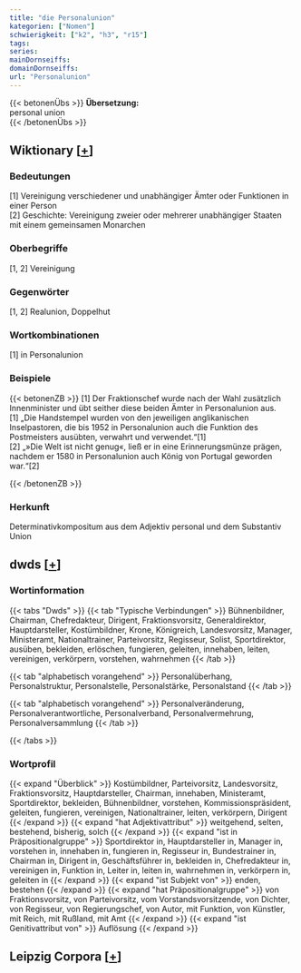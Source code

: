 ```yaml
---
title: "die Personalunion"
kategorien: ["Nomen"]
schwierigkeit: ["k2", "h3", "r15"]
tags:
series:
mainDornseiffs:
domainDornseiffs:
url: "Personalunion"
---
```


{{< betonenÜbs >}}
**Übersetzung:**  
personal union  
{{< /betonenÜbs >}}

## Wiktionary [[+](https://de.wiktionary.org/wiki/Personalunion)]

### Bedeutungen
[1] Vereinigung verschiedener und unabhängiger Ämter oder Funktionen in einer Person  
[2] Geschichte: Vereinigung zweier oder mehrerer unabhängiger Staaten mit einem gemeinsamen Monarchen  

### Oberbegriffe
[1, 2] Vereinigung  

### Gegenwörter
[1, 2] Realunion, Doppelhut  

### Wortkombinationen
[1] in Personalunion  

### Beispiele
{{< betonenZB >}}
[1] Der Fraktionschef wurde nach der Wahl zusätzlich Innenminister und übt seither diese beiden Ämter in Personalunion aus.  
[1] „Die Handstempel wurden von den jeweiligen anglikanischen Inselpastoren, die bis 1952 in Personalunion auch die Funktion des Postmeisters ausübten, verwahrt und verwendet.“[1]  
[2] „»Die Welt ist nicht genug«, ließ er in eine Erinnerungsmünze prägen, nachdem er 1580 in Personalunion auch König von Portugal geworden war.“[2]  

{{< /betonenZB >}}
### Herkunft
Determinativkompositum aus dem Adjektiv personal und dem Substantiv Union  



## dwds [[+](https://www.dwds.de/wb/Personalunion)]

### Wortinformation
{{< tabs "Dwds" >}}
{{< tab "Typische Verbindungen" >}}
Bühnenbildner, Chairman, Chefredakteur, Dirigent, Fraktionsvorsitz, Generaldirektor, Hauptdarsteller, Kostümbildner, Krone, Königreich, Landesvorsitz, Manager, Ministeramt, Nationaltrainer, Parteivorsitz, Regisseur, Solist, Sportdirektor, ausüben, bekleiden, erlöschen, fungieren, geleiten, innehaben, leiten, vereinigen, verkörpern, vorstehen, wahrnehmen
{{< /tab >}}

{{< tab "alphabetisch vorangehend" >}}
Personalüberhang, Personalstruktur, Personalstelle, Personalstärke, Personalstand
{{< /tab >}}

{{< tab "alphabetisch vorangehend" >}}
Personalveränderung, Personalverantwortliche, Personalverband, Personalvermehrung, Personalversammlung
{{< /tab >}}

{{< /tabs >}}

### Wortprofil
{{< expand "Überblick" >}} Kostümbildner, Parteivorsitz, Landesvorsitz, Fraktionsvorsitz, Hauptdarsteller, Chairman, innehaben, Ministeramt, Sportdirektor, bekleiden, Bühnenbildner, vorstehen, Kommissionspräsident, geleiten, fungieren, vereinigen, Nationaltrainer, leiten, verkörpern, Dirigent {{< /expand >}}
{{< expand "hat Adjektivattribut" >}} weitgehend, selten, bestehend, bisherig, solch {{< /expand >}}
{{< expand "ist in Präpositionalgruppe" >}} Sportdirektor in, Hauptdarsteller in, Manager in, vorstehen in, innehaben in, fungieren in, Regisseur in, Bundestrainer in, Chairman in, Dirigent in, Geschäftsführer in, bekleiden in, Chefredakteur in, vereinigen in, Funktion in, Leiter in, leiten in, wahrnehmen in, verkörpern in, geleiten in {{< /expand >}}
{{< expand "ist Subjekt von" >}} enden, bestehen {{< /expand >}}
{{< expand "hat Präpositionalgruppe" >}} von Fraktionsvorsitz, von Parteivorsitz, vom Vorstandsvorsitzende, von Dichter, von Regisseur, von Regierungschef, von Autor, mit Funktion, von Künstler, mit Reich, mit Rußland, mit Amt {{< /expand >}}
{{< expand "ist Genitivattribut von" >}} Auflösung {{< /expand >}}

## Leipzig Corpora [[+](https://corpora.uni-leipzig.de/en/res?word=Personalunion&corpusId=deu_newscrawl-public_2018)]

